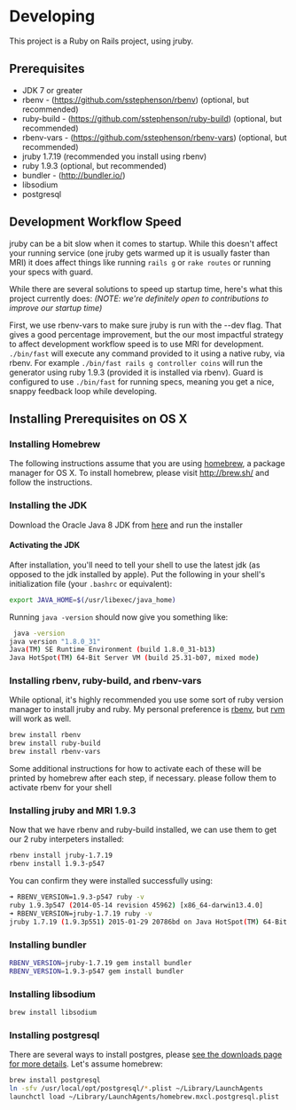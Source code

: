 # Developing

This project is a Ruby on Rails project, using jruby.

## Prerequisites

- JDK 7 or greater
- rbenv - (https://github.com/sstephenson/rbenv) (optional, but recommended)
- ruby-build - (https://github.com/sstephenson/ruby-build) (optional, but recommended)
- rbenv-vars - (https://github.com/sstephenson/rbenv-vars) (optional, but recommended)
- jruby 1.7.19 (recommended you install using rbenv)
- ruby 1.9.3 (optional, but recommended)
- bundler - (http://bundler.io/)
- libsodium
- postgresql

## Development Workflow Speed

jruby can be a bit slow when it comes to startup.  While this doesn't affect your running service (one jruby gets warmed up it is usually faster than MRI) it does affect things like running `rails g` or `rake routes` or running your specs with guard.

While there are several solutions to speed up startup time, here's what this project currently does:  *(NOTE: we're definitely open to contributions to improve our startup time)*

First, we use rbenv-vars to make sure jruby is run with the --dev flag.  That gives a good percentage improvement, but the our most impactful strategy to affect development workflow speed is to use MRI for development. `./bin/fast` will execute any command provided to it using a native ruby, via rbenv.  For example `./bin/fast rails g controller coins` will run the generator using ruby 1.9.3 (provided it is installed via rbenv). Guard is configured to use `./bin/fast` for running specs, meaning you get a nice, snappy feedback loop while developing.

## Installing Prerequisites on OS X

### Installing Homebrew

The following instructions assume that you are using [homebrew](http://brew.sh/), a package manager for OS X.  To install homebrew, please visit http://brew.sh/ and follow the instructions.

### Installing the JDK

Download the Oracle Java 8 JDK from [here](http://www.oracle.com/technetwork/java/javase/downloads/jdk8-downloads-2133151.html) and run the installer

#### Activating the JDK

After installation, you'll need to tell your shell to use the latest jdk (as opposed to the jdk installed by apple).  Put the following in your shell's initialization file (your `.bashrc` or equivalent):

```bash
export JAVA_HOME=$(/usr/libexec/java_home)
```

Running `java -version` should now give you something like:

```bash
 java -version
java version "1.8.0_31"
Java(TM) SE Runtime Environment (build 1.8.0_31-b13)
Java HotSpot(TM) 64-Bit Server VM (build 25.31-b07, mixed mode)
```

### Installing rbenv, ruby-build, and rbenv-vars

While optional, it's highly recommended you use some sort of ruby version manager to install jruby and ruby. My personal preference is [rbenv](https://github.com/sstephenson/rbenv), but [rvm](https://rvm.io) will work as well.

```bash
brew install rbenv
brew install ruby-build
brew install rbenv-vars
```

Some additional instructions for how to activate each of these will be printed by homebrew after each step, if necessary.  please follow them to activate rbenv for your shell

###  Installing jruby and MRI 1.9.3

Now that we have rbenv and ruby-build installed, we can use them to get our 2 ruby interpeters installed:

```bash
rbenv install jruby-1.7.19
rbenv install 1.9.3-p547
```

You can confirm they were installed successfully using:

```bash
➜ RBENV_VERSION=1.9.3-p547 ruby -v
ruby 1.9.3p547 (2014-05-14 revision 45962) [x86_64-darwin13.4.0]
➜ RBENV_VERSION=jruby-1.7.19 ruby -v
jruby 1.7.19 (1.9.3p551) 2015-01-29 20786bd on Java HotSpot(TM) 64-Bit Server VM 1.8.0_31-b13 +jit [darwin-x86_64]
```

### Installing bundler

```bash
RBENV_VERSION=jruby-1.7.19 gem install bundler
RBENV_VERSION=1.9.3-p547 gem install bundler
```

### Installing libsodium

```bash
brew install libsodium
```

### Installing postgresql

There are several ways to install postgres, please [see the downloads page for more details](http://www.postgresql.org/download/macosx/).  Let's assume homebrew:

```bash
brew install postgresql
ln -sfv /usr/local/opt/postgresql/*.plist ~/Library/LaunchAgents
launchctl load ~/Library/LaunchAgents/homebrew.mxcl.postgresql.plist
```

